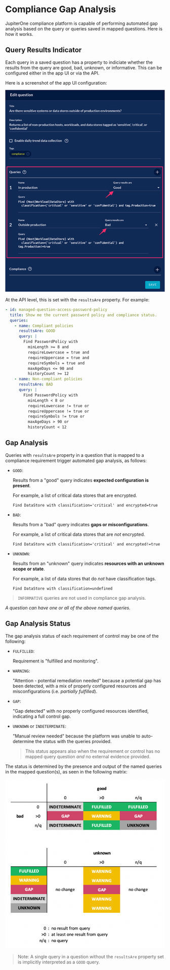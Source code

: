 # Compliance Gap Analysis

JupiterOne compliance platform is capable of performing automated gap analysis
based on the query or queries saved in mapped questions. Here is how it works.

## Query Results Indicator

Each query in a saved question has a property to indiciate whether the results
from the query are good, bad, unknown, or informative. This can be configured
either in the app UI or via the API.

Here is a screenshot of the app UI configuration:

![edit-question](../assets/query-question-edit-name-results.png)

At the API level, this is set with the `resultsAre` property. For example:

```yaml
- id: managed-question-access-password-policy
  title: Show me the current password policy and compliance status.
  queries:
    - name: Compliant policies
      resultsAre: GOOD
      query: |
        Find PasswordPolicy with
          minLength >= 8 and
          requireLowercase = true and
          requireUppercase = true and
          requireSymbols = true and
          maxAgeDays <= 90 and
          historyCount >= 12
    - name: Non-compliant policies
      resultsAre: BAD
      query: |
        Find PasswordPolicy with
          minLength < 8 or
          requireLowercase != true or
          requireUppercase != true or
          requireSymbols != true or
          maxAgeDays > 90 or
          historyCount < 12
```

## Gap Analysis

Queries with `resultsAre` property in a question that is mapped to a compliance requirement trigger automated gap analysis, as follows:

- `GOOD`:

  Results from a "good" query indicates **expected configuration is present**.

  For example, a list of critical data stores that are encrypted.

  ```j1ql
  Find DataStore with classification='critical' and encrypted=true
  ```

- `BAD`:

  Results from a "bad" query indicates **gaps or misconfigurations**.

  For example, a list of critical data stores that are _not_ encrypted.

  ```j1ql
  Find DataStore with classification='critical' and encrypted!=true
  ```

- `UNKNOWN`:

  Results from an "unknown" query indicates **resources with an unknown scope or state**.

  For example, a list of data stores that do _not_ have classification tags.

  ```j1ql
  Find DataStore with classification=undefined
  ```

> `INFORMATIVE` queries are not used in compliance gap analysis.

_A question can have one or all of the above named queries._

## Gap Analysis Status

The gap analysis status of each requirement of control may be one of the following:

- `FULFILLED`:

  Requirement is "fulfilled and monitoring".

- `WARNING`:

  "Attention - potential remediation needed" because a potential gap has been detected, with a mix of properly configured resources and misconfigurations (i.e. _partially fulfilled_).

- `GAP`:

  "Gap detected" with no properly configured resources identified, indicating a full control gap.

- `UNKNOWN` or `INDETERMINATE`:

  "Manual review needed" because the platform was unable to auto-determine the status with the queries provided.

  > This status appears also when the requirement or control has no mapped query question _and_ no external evidence provided.

The status is determined by the presence and output of the named queries in the mapped question(s), as seen in the following matrix:

![compliance-gap-analysis](../assets/compliance-query-gap-analysis-status.png)

> Note: A single query in a question without the `resultsAre` property set is implicitly interpreted as a `GOOD` query.
